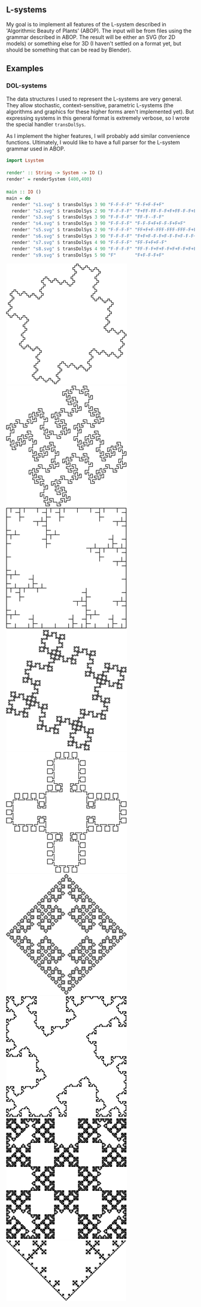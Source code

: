 ## L-systems

My goal is to implement all features of the L-system described in 'Algorithmic
Beauty of Plants' (ABOP). The input will be from files using the grammar
described in ABOP. The result will be either an SVG (for 2D models) or
something else for 3D (I haven't settled on a format yet, but should be
something that can be read by Blender).

## Examples

### DOL-systems

The data structures I used to represent the L-systems are very general. They
allow stochastic, context-sensitive, parametric L-systems (the algorithms and
graphics for these higher forms aren't implemented yet). But expressing systems in this general format is extremely verbose, so I wrote the special handler `transDolSys`.

As I implement the higher features, I will probably add similar convenience
functions. Ultimately, I would like to have a full parser for the L-system
grammar used in ABOP.

``` haskell
import Lsystem

render' :: String -> System -> IO ()
render' = renderSystem (400,400)

main :: IO ()
main = do
  render' "s1.svg" $ transDolSys 3 90 "F-F-F-F" "F-F+F-F+F"                      
  render' "s2.svg" $ transDolSys 2 90 "F-F-F-F" "F+FF-FF-F-F+F+FF-F-F+F+FF+FF-F" 
  render' "s3.svg" $ transDolSys 3 90 "F-F-F-F" "FF-F--F-F"                      
  render' "s4.svg" $ transDolSys 3 90 "F-F-F-F" "F-F-F+F+F-F-F+F+F"              
  render' "s5.svg" $ transDolSys 2 90 "F-F-F-F" "FF+F+F-FFF-FFF-FFF-F+F+FF"      
  render' "s6.svg" $ transDolSys 3 90 "F-F-F-F" "F+F+F-F-F+F-F-F+F-F-F+F+F"      
  render' "s7.svg" $ transDolSys 4 90 "F-F-F-F" "FF-F+F+F-F"                     
  render' "s8.svg" $ transDolSys 4 90 "F-F-F-F" "FF-F-F+F+F-F+F+F-F+F+F-F-FF"    
  render' "s9.svg" $ transDolSys 5 90 "F"       "F+F-F-F+F"                      
```

![s1](images/s1.png)
![s2](images/s2.png)
![s3](images/s3.png)
![s4](images/s4.png)
![s5](images/s5.png)
![s6](images/s6.png)
![s7](images/s7.png)
![s8](images/s8.png)
![s9](images/s9.png)

